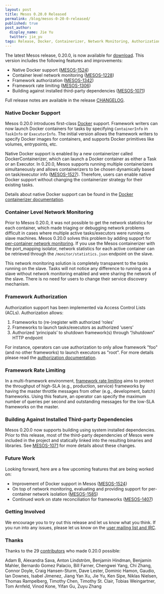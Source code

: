 ```yaml
---
layout: post
title: Mesos 0.20.0 Released
permalink: /blog/mesos-0-20-0-released/
published: true
post_author:
  display_name: Jie Yu
  twitter: jie_yu
tags: Release, Docker, Containerizer, Network Monitoring, Authorization
---
```


The latest Mesos release, 0.20.0, is now available for [download](http://mesos.apache.org/downloads/). This version includes the following features and improvements:

* Native Docker support ([MESOS-1524](https://issues.apache.org/jira/browse/MESOS-1524))
* Container level network monitoring ([MESOS-1228](https://issues.apache.org/jira/browse/MESOS-1228))
* Framework authorization ([MESOS-1342](https://issues.apache.org/jira/browse/MESOS-1342))
* Framework rate limiting ([MESOS-1306](https://issues.apache.org/jira/browse/MESOS-1306))
* Building against installed third-party dependencies ([MESOS-1071](https://issues.apache.org/jira/browse/MESOS-1071))

Full release notes are available in the release [CHANGELOG](https://github.com/apache/mesos/blob/master/CHANGELOG).

### Native Docker Support

Mesos 0.20.0 introduces first-class [Docker](https://www.docker.com/) support. Framework writers can now launch Docker containers for tasks by specifying `ContainerInfo` in `TaskInfo` or `ExecutorInfo`. The initial version allows the framework writers to specify Docker images for containers, and supports Docker primitives like volumes, entrypoints, etc.

Native Docker support is enabled by a new containerizer called DockerContainerizer, which can launch a Docker container as either a Task or an Executor. In 0.20.0, Mesos supports running multiple containerizers simultaneously and allows containerizers to be chosen dynamically based on task/executor info ([MESOS-1527](https://issues.apache.org/jira/browse/MESOS-1527)). Therefore, users can enable native Docker support without changing the containerizer strategy for their existing tasks.

Details about native Docker support can be found in the [Docker containerizer documentation](http://mesos.apache.org/documentation/latest/docker-containerizer/).

### Container Level Network Monitoring

Prior to Mesos 0.20.0, it was not possible to get the network statistics for each container, which made triaging or debugging network problems difficult in cases where multiple active tasks/executors were running on slave machines. Mesos 0.20.0 solves this problem by adding support for [per-container network monitoring](http://mesos.apache.org/documentation/latest/network-monitoring/). If you use the Mesos containerizer with the port_mapping isolator, network statistics for each active container can be retrieved through the `/monitor/statistics.json` endpoint on the slave.

This network monitoring solution is completely transparent to the tasks running on the slave. Tasks will not notice any difference to running on a slave without network monitoring enabled and were sharing the network of the slave. There is no need for users to change their service discovery mechanism.

### Framework Authorization

Authorization support has been implemented via Access Control Lists (ACLs). Authorization allows:

1. Frameworks to (re-)register with authorized ‘roles’
2. Frameworks to launch tasks/executors as authorized ‘users’
3. Authorized ‘principals’ to shutdown framework(s) through “/shutdown” HTTP endpoint

For instance, operators can use authorization to only allow framework "foo" (and no other frameworks) to launch executors as "root". For more details please read the [authorization documentation](http://mesos.apache.org/documentation/latest/authorization/).

### Framework Rate Limiting

In a multi-framework environment, [framework rate limiting](http://mesos.apache.org/documentation/latest/framework-rate-limiting/) aims to protect the throughput of high-SLA (e.g., production, service) frameworks by having the master throttle messages from other (e.g., development, batch) frameworks. Using this feature, an operator can specify the maximum number of queries per second and outstanding messages for the low-SLA frameworks on the master.

### Building Against Installed Third-party Dependencies

Mesos 0.20.0 now supports building using system installed dependencies. Prior to this release, most of the third-party dependencies of Mesos were included in the project and statically linked into the resulting binaries and libraries. See [MESOS-1071](https://issues.apache.org/jira/browse/MESOS-1071) for more details about these changes.

### Future Work

Looking forward, here are a few upcoming features that are being worked on:

* Improvement of Docker support in Mesos ([MESOS-1524](https://issues.apache.org/jira/browse/MESOS-1524))
* On top of network monitoring, evaluating and providing support for per-container network isolation ([MESOS-1585](https://issues.apache.org/jira/browse/MESOS-1407))
* Continued work on state reconciliation for frameworks ([MESOS-1407](https://issues.apache.org/jira/browse/MESOS-1407))

### Getting Involved

We encourage you to try out this release and let us know what you think. If you run into any issues, please let us know on the [user mailing list and IRC](https://mesos.apache.org/community).

### Thanks

Thanks to the 29 [contributors](https://github.com/apache/mesos/graphs/contributors) who made 0.20.0 possible:

Adam B, Alexandra Sava, Anton Lindström, Benjamin Hindman, Benjamin Mahler, Bernardo Gomez Palacio, Bill Farner, Chengwei Yang, Chi Zhang, Connor Doyle, Craig Hansen-Sturm, Dave Lester, Dominic Hamon, Gaudio, Ian Downes, Isabel Jimenez, Jiang Yan Xu, Jie Yu, Ken Sipe, Niklas Nielsen, Thomas Rampelberg, Timothy Chen, Timothy St. Clair, Tobias Weingartner, Tom Arnfeld, Vinod Kone, Yifan Gu, Zuyu Zhang
